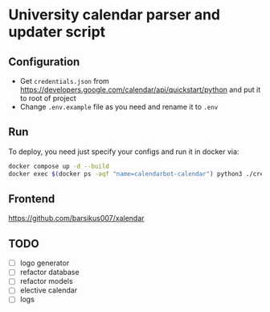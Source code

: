 # University calendar parser and updater script
## Configuration
- Get `credentials.json` from https://developers.google.com/calendar/api/quickstart/python and put it to root of project
- Change `.env.example` file as you need and rename it to `.env`
## Run
To deploy, you need just specify your configs and run it in docker via:
```bash
docker compose up -d --build
docker exec $(docker ps -aqf "name=calendarbot-calendar") python3 ./create_db.py
```
## Frontend
https://github.com/barsikus007/xalendar
## TODO
- [ ] logo generator
- [ ] refactor database
- [ ] refactor models
- [ ] elective calendar
- [ ] logs
